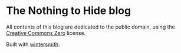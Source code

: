 # The Nothing to Hide blog

All contents of this blog are dedicated to the public domain, using the [Creative Commons Zero](http://creativecommons.org/publicdomain/zero/1.0/) license.

Built with [wintersmith](https://github.com/jnordberg/wintersmith).    
